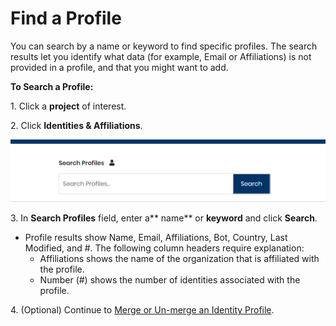 # Find a Profile

You can search by a name or keyword to find specific profiles. The search results let you identify what data (for example, Email or Affiliations) is not provided in a profile, and that you might want to add.

**To Search a Profile:**

1\. Click a **project** of interest.

2\. Click **Identities & Affiliations**.

![](../../.gitbook/assets/18088122.png)

3\. In **Search Profiles** field, enter a** name** or **keyword** and click **Search**.

* Profile results show Name, Email, Affiliations, Bot, Country, Last Modified, and #. The following column headers require explanation:
  * Affiliations shows the name of the organization that is affiliated with the profile.
  * Number (#) shows the number of identities associated with the profile.

4\. (Optional) Continue to [Merge or Un-merge an Identity Profile](merge-or-unmerge-an-identity-profile.md).
